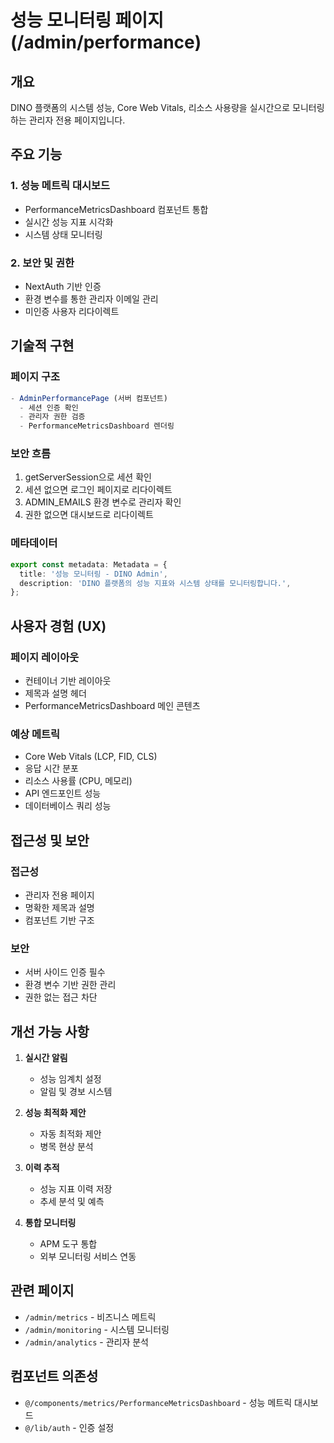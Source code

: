 # 성능 모니터링 페이지 (/admin/performance)

## 개요

DINO 플랫폼의 시스템 성능, Core Web Vitals, 리소스 사용량을 실시간으로 모니터링하는 관리자 전용 페이지입니다.

## 주요 기능

### 1. 성능 메트릭 대시보드

- PerformanceMetricsDashboard 컴포넌트 통합
- 실시간 성능 지표 시각화
- 시스템 상태 모니터링

### 2. 보안 및 권한

- NextAuth 기반 인증
- 환경 변수를 통한 관리자 이메일 관리
- 미인증 사용자 리다이렉트

## 기술적 구현

### 페이지 구조

```typescript
- AdminPerformancePage (서버 컴포넌트)
  - 세션 인증 확인
  - 관리자 권한 검증
  - PerformanceMetricsDashboard 렌더링
```

### 보안 흐름

1. getServerSession으로 세션 확인
2. 세션 없으면 로그인 페이지로 리다이렉트
3. ADMIN_EMAILS 환경 변수로 관리자 확인
4. 권한 없으면 대시보드로 리다이렉트

### 메타데이터

```typescript
export const metadata: Metadata = {
  title: '성능 모니터링 - DINO Admin',
  description: 'DINO 플랫폼의 성능 지표와 시스템 상태를 모니터링합니다.',
};
```

## 사용자 경험 (UX)

### 페이지 레이아웃

- 컨테이너 기반 레이아웃
- 제목과 설명 헤더
- PerformanceMetricsDashboard 메인 콘텐츠

### 예상 메트릭

- Core Web Vitals (LCP, FID, CLS)
- 응답 시간 분포
- 리소스 사용률 (CPU, 메모리)
- API 엔드포인트 성능
- 데이터베이스 쿼리 성능

## 접근성 및 보안

### 접근성

- 관리자 전용 페이지
- 명확한 제목과 설명
- 컴포넌트 기반 구조

### 보안

- 서버 사이드 인증 필수
- 환경 변수 기반 권한 관리
- 권한 없는 접근 차단

## 개선 가능 사항

1. **실시간 알림**
   - 성능 임계치 설정
   - 알림 및 경보 시스템

2. **성능 최적화 제안**
   - 자동 최적화 제안
   - 병목 현상 분석

3. **이력 추적**
   - 성능 지표 이력 저장
   - 추세 분석 및 예측

4. **통합 모니터링**
   - APM 도구 통합
   - 외부 모니터링 서비스 연동

## 관련 페이지

- `/admin/metrics` - 비즈니스 메트릭
- `/admin/monitoring` - 시스템 모니터링
- `/admin/analytics` - 관리자 분석

## 컴포넌트 의존성

- `@/components/metrics/PerformanceMetricsDashboard` - 성능 메트릭 대시보드
- `@/lib/auth` - 인증 설정
